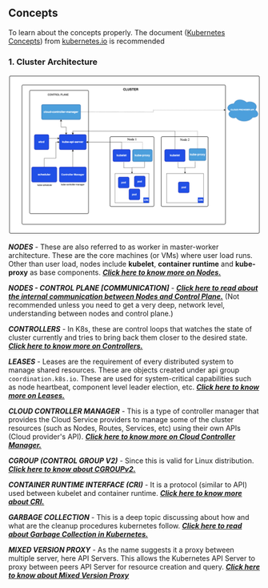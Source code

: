 ## Concepts

To learn about the concepts properly. The document ([Kubernetes Concepts](https://kubernetes.io/docs/concepts/)) from [kubernetes.io](https://kubernetes.io) is recommended

### 1. Cluster Architecture

![Clust_Arch](/mka/images/introduction/cluster_arch.png "Kubernetes Cluster Architecture")

***NODES*** - These are also referred to as worker in master-worker architecture. These are the core machines (or VMs) where user load runs. Other than user load, nodes include **kubelet**, **container runtime** and **kube-proxy** as base components. ***[Click here to know more on Nodes.](https://kubernetes.io/docs/concepts/architecture/nodes/)***

***NODES - CONTROL PLANE [COMMUNICATION]*** - ***[Click here to read about the internal communication between Nodes and Control Plane.](https://kubernetes.io/docs/concepts/architecture/control-plane-node-communication/)*** (Not recommended unless you need to get a very deep, network level, understanding between nodes and control plane.)

***CONTROLLERS*** - In K8s, these are control loops that watches the state of cluster currently and tries to bring back them closer to the desired state. ***[Click here to know more on Controllers.](https://kubernetes.io/docs/concepts/architecture/controller/)***

***LEASES*** - Leases are the requirement of every distributed system to manage shared resources. These are objects created under api group `coordination.k8s.io`. These are used for system-critical capabilities such as node heartbeat, component level leader election, etc. ***[Click here to know more on Leases.](https://kubernetes.io/docs/concepts/architecture/leases/)***

***CLOUD CONTROLLER MANAGER*** - This is a type of controller manager that provides the Cloud Service providers to manage some of the cluster resources (such as Nodes, Routes, Services, etc) using their own APIs (Cloud provider's API). ***[Click here to know more on Cloud Controller Manager.](https://kubernetes.io/docs/concepts/architecture/cloud-controller/)***

***CGROUP (CONTROL GROUP V2)*** - Since this is valid for Linux distribution. ***[Click here to know about CGROUPv2.](https://kubernetes.io/docs/concepts/architecture/cgroups/)***

***CONTAINER RUNTIME INTERFACE (CRI)*** - It is a protocol (similar to API) used between kubelet and container runtime. ***[Click here to know more about CRI.](https://kubernetes.io/docs/concepts/architecture/cri/)***

***GARBAGE COLLECTION*** - This is a deep topic discussing about how and what are the cleanup procedures kubernetes follow. ***[Click here to read about Garbage Collection in Kubernetes.](https://kubernetes.io/docs/concepts/architecture/garbage-collection/)***

***MIXED VERSION PROXY*** - As the name suggests it a proxy between multiple server, here API Servers. This allows the Kubernetes API Server to proxy between peers API Server for resource creation and query. ***[Click here to know about Mixed Version Proxy](https://kubernetes.io/docs/concepts/architecture/mixed-version-proxy/)***